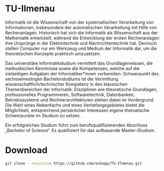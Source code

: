 # TU-Ilmenau

Informatik ist die Wissenschaft von der systematischen Verarbeitung von Informationen, insbesondere der automatischen Verarbeitung mit Hilfe von Rechenanlagen. Historisch hat sich die Informatik als Wissenschaft aus der Mathematik entwickelt, während die Entwicklung der ersten Rechenanlagen ihre Ursprünge in der Elektrotechnik und Nachrichtentechnik hat. Dennoch stellen Computer nur ein Werkzeug und Medium der Informatik dar, um die theoretischen Konzepte praktisch umzusetzen.

Das universitäre Informatikstudium vermittelt das Grundlagenwissen, die methodischen Kenntnisse sowie die Kompetenzen, welche auf die vielseitigen Aufgaben der Informatiker*innen vorbereiten. Schwerpunkt des sechssemestrigen Bachelorstudiums ist die Vermittlung wissenschaftlich/technischer Kompetenz in den klassischen Themenbereichen der Informatik. Disziplinen wie theoretische Grundlagen, professionelles Programmieren, Softwaretechnik, Datenbanken, Betriebssysteme und Rechnerarchitekturen stehen dabei im Vordergrund. Die Wahl eines Nebenfachs und eines Vertiefungsgebietes bietet die Möglichkeit, entsprechend persönlicher Interessen eigene thematische Schwerpunkte im Studium zu setzen.

Ein erfolgreiches Studium führt zum berufsqualifizierenden Abschluss „Bachelor of Science“. Es qualifiziert für das aufbauende Master-Studium.  

# Download

```bash
git clone --recursive https://github.com/eskopp/TU-Ilmenau.git
```
